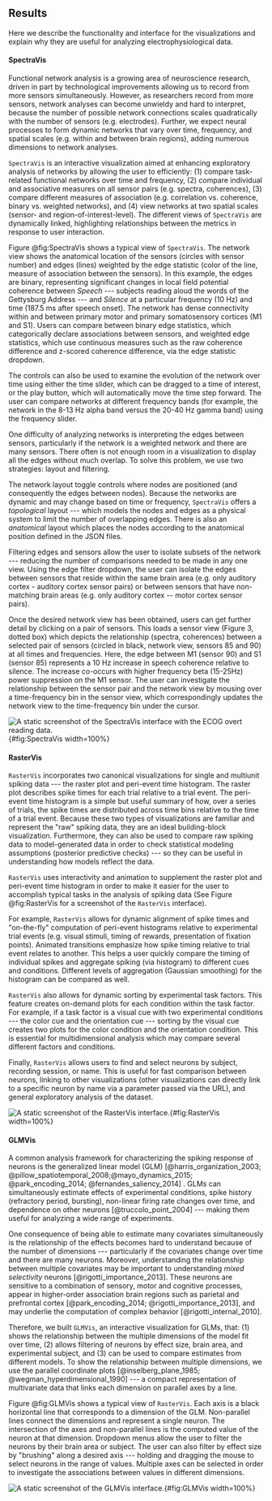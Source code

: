 ## Results
Here we describe the functionality and interface for the visualizations and explain why they are useful for analyzing electrophysiological data.

#### SpectraVis
Functional network analysis is a growing area of neuroscience research, driven in part by technological improvements allowing us to record from more sensors simultaneously. However, as researchers record from more sensors, network analyses can become unwieldy and hard to interpret, because the number of possible network connections scales quadratically with the number of sensors (e.g. electrodes). Further, we expect neural processes to form dynamic networks that vary over time, frequency, and spatial scales (e.g. within and between brain regions), adding numerous dimensions to network analyses.

`SpectraVis` is an interactive visualization aimed at enhancing exploratory analysis of networks by allowing the user to efficiently: (1) compare task-related functional networks over time and frequency, (2) compare individual and associative measures on all sensor pairs (e.g. spectra, coherences), (3) compare different measures of association (e.g. correlation vs. coherence, binary vs. weighted networks), and (4) view networks at two spatial scales (sensor- and region-of-interest-level). The different views of `SpectraVis` are dynamically linked, highlighting relationships between the metrics in response to user interaction.

Figure @fig:SpectraVis shows a typical view of `SpectraVis`. The network view shows the anatomical location of the sensors (circles with sensor number) and edges (lines) weighted by the edge statistic (color of the line, measure of association between the sensors). In this example, the edges are binary, representing significant changes in local field potential coherence between *Speech* --- subjects reading aloud the words of the Gettysburg Address --- and *Silence* at a particular frequency (10 Hz) and time (187.5 ms after speech onset). The network has dense connectivity within and between primary motor and primary somatosensory cortices (M1 and S1). Users can compare between binary edge statistics, which categorically declare associations between sensors, and weighted edge statistics, which use continuous measures such as the raw coherence difference and z-scored coherence difference, via the edge statistic dropdown.

The controls can also be used to examine the evolution of the network over time using either the time slider, which can be dragged to a time of interest, or the play button, which will automatically move the time step forward. The user can compare networks at different frequency bands (for example, the network in the 8-13 Hz alpha band versus the 20-40 Hz gamma band) using the frequency slider.

One difficulty of analyzing networks is interpreting the edges between sensors, particularly if the network is a weighted network and there are many sensors. There often is not enough room in a visualization to display all the edges without much overlap. To solve this problem, we use two strategies: layout and filtering.

The network layout toggle controls where nodes are positioned (and consequently the edges between nodes). Because the networks are dynamic and may change based on time or frequency, `SpectraVis` offers a *topological* layout --- which models the nodes and edges as a physical system to limit the number of overlapping edges. There is also an *anatomical* layout which places the nodes according to the anatomical position defined in the JSON files.

Filtering edges and sensors allow the user to isolate subsets of the network --- reducing the number of comparisons needed to be made in any one view. Using the edge filter dropdown, the user can isolate the edges between sensors that reside within the same brain area (e.g. only auditory cortex - auditory cortex sensor pairs) or between sensors that have non-matching brain areas (e.g. only auditory cortex -- motor cortex sensor pairs).

Once the desired network view has been obtained, users can get further detail by clicking on a pair of sensors. This loads a sensor view (Figure 3, dotted box) which depicts the relationship (spectra, coherences) between a selected pair of sensors (circled in black, network view, sensors 85 and 90) at all times and frequencies. Here, the edge between M1 (sensor 90) and S1 (sensor 85) represents a 10 Hz increase in speech coherence relative to silence. The increase co-occurs with higher frequency beta (15-25Hz) power suppression on the M1 sensor. The user can investigate the relationship between the sensor pair and the network view by mousing over a time-frequency bin in the sensor view, which correspondingly updates the network view to the time-frequency bin under the cursor.

![A static screenshot of the `SpectraVis` interface with the ECOG overt reading data.](figures/SpectraVis.png){#fig:SpectraVis width=100%}

#### RasterVis
`RasterVis` incorporates two canonical visualizations for single and multiunit spiking data --- the raster plot and peri-event time histogram. The raster plot describes spike times for each trial relative to a trial event. The peri-event time histogram is a simple but useful summary of how, over a series of trials, the spike times are distributed across time bins relative to the time of a trial event. Because these two types of visualizations are familiar and represent the "raw" spiking data, they are an ideal building-block visualization. Furthermore, they can also be used to compare raw spiking data to model-generated data in order to check statistical modeling assumptions (posterior predictive checks) --- so they can be useful in understanding how models reflect the data.

`RasterVis` uses interactivity and animation to supplement the raster plot and peri-event time histogram in order to make it easier for the user to accomplish typical tasks in the analysis of spiking data (See Figure @fig:RasterVis for a screenshot of the `RasterVis` interface).

For example, `RasterVis` allows for dynamic alignment of spike times and "on-the-fly" computation of peri-event histograms relative to experimental trial events (e.g. visual stimuli, timing of rewards, presentation of fixation points). Animated transitions emphasize how spike timing relative to trial event relates to another. This helps a user quickly compare the timing of individual spikes and aggregate spiking (via histogram) to different cues and conditions. Different levels of aggregation (Gaussian smoothing) for the histogram can be compared as well.

`RasterVis` also allows for dynamic sorting by experimental task factors. This feature creates on-demand plots for each condition within the task factor. For example, if a task factor is a visual cue with two experimental conditions --- the color cue and the orientation cue --- sorting by the visual cue creates two plots for the color condition and the orientation condition. This is essential for multidimensional analysis which may compare several different factors and conditions.

Finally, `RasterVis` allows users to find and select neurons by subject, recording session, or name. This is useful for fast comparison between neurons, linking to other visualizations (other visualizations can directly link to a specific neuron by name via a parameter passed via the URL), and general exploratory analysis of the dataset.

![A static screenshot of the `RasterVis` interface.](figures/RasterVis.png){#fig:RasterVis width=100%}

#### GLMVis
A common analysis framework for characterizing the spiking response of neurons is the generalized linear model (GLM) [@harris_organization_2003; @pillow_spatiotemporal_2008;@mayo_dynamics_2015; @park_encoding_2014; @fernandes_saliency_2014] . GLMs can simultaneously estimate effects of experimental conditions, spike history (refractory period, bursting), non-linear firing rate changes over time, and dependence on other neurons [@truccolo_point_2004] --- making them useful for analyzing a wide range of experiments.

One consequence of being able to estimate many covariates simultaneously is the relationship of the effects becomes hard to understand because of the number of dimensions --- particularly if the covariates change over time and there are many neurons. Moreover, understanding the relationship between multiple covariates may be important to understanding *mixed selectivity* neurons [@rigotti_importance_2013]. These neurons are sensitive to a combination of sensory, motor and cognitive processes, appear in higher-order association brain regions such as parietal and prefrontal cortex [@park_encoding_2014; @rigotti_importance_2013], and may underlie the computation of complex behavior [@rigotti_internal_2010].

Therefore, we built `GLMVis`, an interactive visualization for GLMs, that: (1) shows the relationship between the multiple dimensions of the model fit over time, (2) allows filtering of neurons by effect size, brain area, and experimental subject, and (3) can be used to compare estimates from different models. To show the relationship between multiple dimensions, we use the parallel coordinate plots [@inselberg_plane_1985; @wegman_hyperdimensional_1990] --- a compact representation of multivariate data that links each dimension on parallel axes by a line.

Figure @fig:GLMVis shows a typical view of `RasterVis`. Each axis is a black horizontal line that corresponds to a dimension of the GLM. Non-parallel lines connect the dimensions and represent a single neuron. The intersection of the axes and non-parallel lines is the computed value of the neuron at that dimension. Dropdown menus allow the user to filter the neurons by their brain area or subject. The user can also filter by effect size by "brushing" along a desired axis --- holding and dragging the mouse to select neurons in the range of values. Multiple axes can be selected in order to investigate the associations between values in different dimensions.

![A static screenshot of the `GLMVis` interface.](figures/GLMVis.png){#fig:GLMVis width=100%}

